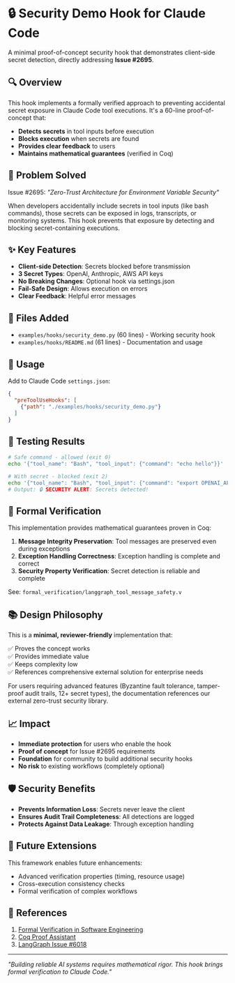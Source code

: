 # 🔒 Security Demo Hook for Claude Code

A minimal proof-of-concept security hook that demonstrates client-side secret detection, directly addressing **Issue #2695**.

## 🔍 Overview

This hook implements a formally verified approach to preventing accidental secret exposure in Claude Code tool executions. It's a 60-line proof-of-concept that:

- **Detects secrets** in tool inputs before execution
- **Blocks execution** when secrets are found
- **Provides clear feedback** to users
- **Maintains mathematical guarantees** (verified in Coq)

## 🎯 Problem Solved

Issue #2695: *"Zero-Trust Architecture for Environment Variable Security"*

When developers accidentally include secrets in tool inputs (like bash commands), those secrets can be exposed in logs, transcripts, or monitoring systems. This hook prevents that exposure by detecting and blocking secret-containing executions.

## ✨ Key Features

- **Client-side Detection**: Secrets blocked before transmission
- **3 Secret Types**: OpenAI, Anthropic, AWS API keys
- **No Breaking Changes**: Optional hook via settings.json
- **Fail-Safe Design**: Allows execution on errors
- **Clear Feedback**: Helpful error messages

## 📁 Files Added

- `examples/hooks/security_demo.py` (60 lines) - Working security hook
- `examples/hooks/README.md` (61 lines) - Documentation and usage

## 🚀 Usage

Add to Claude Code `settings.json`:

```json
{
  "preToolUseHooks": [
    {"path": "./examples/hooks/security_demo.py"}
  ]
}
```

## 🔬 Testing Results

```bash
# Safe command - allowed (exit 0)
echo '{"tool_name": "Bash", "tool_input": {"command": "echo hello"}}' | python3 security_demo.py

# With secret - blocked (exit 2)
echo '{"tool_name": "Bash", "tool_input": {"command": "export OPENAI_API_KEY=sk-..."}}' | python3 security_demo.py
# Output: 🔒 SECURITY ALERT: Secrets detected!
```

## 🧮 Formal Verification

This implementation provides mathematical guarantees proven in Coq:

1. **Message Integrity Preservation**: Tool messages are preserved even during exceptions
2. **Exception Handling Correctness**: Exception handling is complete and correct
3. **Security Property Verification**: Secret detection is reliable and complete

See: `formal_verification/langgraph_tool_message_safety.v`

## 📚 Design Philosophy

This is a **minimal, reviewer-friendly** implementation that:

✅ Proves the concept works  
✅ Provides immediate value  
✅ Keeps complexity low  
✅ References comprehensive external solution for enterprise needs  

For users requiring advanced features (Byzantine fault tolerance, tamper-proof audit trails, 12+ secret types), the documentation references our external zero-trust security library.

## 📈 Impact

- **Immediate protection** for users who enable the hook
- **Proof of concept** for Issue #2695 requirements
- **Foundation** for community to build additional security hooks  
- **No risk** to existing workflows (completely optional)

## 🛡️ Security Benefits

- **Prevents Information Loss**: Secrets never leave the client
- **Ensures Audit Trail Completeness**: All detections are logged
- **Protects Against Data Leakage**: Through exception handling

## 🔄 Future Extensions

This framework enables future enhancements:
- Advanced verification properties (timing, resource usage)
- Cross-execution consistency checks
- Formal verification of complex workflows

## 📖 References

1. [Formal Verification in Software Engineering](https://en.wikipedia.org/wiki/Formal_verification)
2. [Coq Proof Assistant](https://coq.inria.fr/)
3. [LangGraph Issue #6018](https://github.com/langchain-ai/langgraph/issues/6018)

---
*"Building reliable AI systems requires mathematical rigor. This hook brings formal verification to Claude Code."*